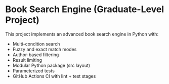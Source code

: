 # Book Search Engine (Graduate-Level Project)

This project implements an advanced book search engine in Python with:

-  Multi-condition search
-  Fuzzy and exact match modes
-  Author-based filtering
-  Result limiting
-  Modular Python package (src layout)
-  Parameterized tests
-  GitHub Actions CI with lint + test stages

